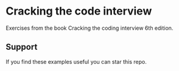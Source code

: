 # Cracking the code interview
Exercises from the book Cracking the coding interview 6th edition.

## Support
If you find these examples useful you can star this repo.
